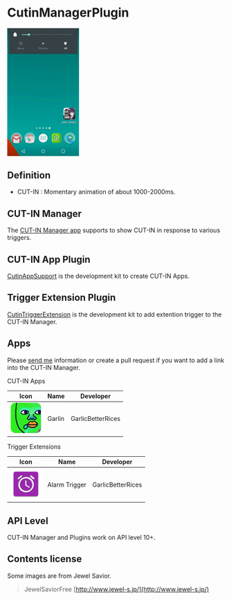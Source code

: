 CutinManagerPlugin
======================

<img src="picture/anim/demo_jsg1.gif" width="33%">

Definition
--

- CUT-IN : Momentary animation of about 1000-2000ms. 

CUT-IN Manager
--

The [CUT-IN Manager app](https://play.google.com/store/apps/details?id=com.garlicg.cutin) supports to show CUT-IN in response to various triggers.


CUT-IN App Plugin
--

[CutinAppSupport](https://github.com/garlicG/CutinManagerPlugin/tree/master/CutinAppSupport) is the development kit to create CUT-IN Apps.


Trigger Extension Plugin
--

[CutinTriggerExtension](https://github.com/garlicG/CutinManagerPlugin/tree/master/CutinTriggerExtension) is the development kit to add extention trigger to the CUT-IN Manager.


Apps
-- 

Please [send me](mailto://ggarlicg@gmail.com) information or create a pull request if you want to add a link into the CUT-IN Manager.

CUT-IN Apps

Icon | Name | Developer
--- | --- | ---
<img src="picture/icon/garlin3.png" width="72px"> | Garlin | GarlicBetterRices
 
Trigger Extensions

Icon | Name | Developer
--- | --- | ---
<img src="picture/icon/alarmtrigger.png" width="72px"> | Alarm Trigger | GarlicBetterRices



API Level
--

CUT-IN Manager and Plugins work on API level 10+.


Contents license
--

Some images are from Jewel Savior.
> JewelSaviorFree 
> [http://www.jewel-s.jp/](http://www.jewel-s.jp/)
